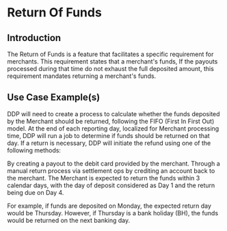 # Return Of Funds                            

## Introduction

The Return of Funds is a feature that facilitates a specific requirement for merchants. This requirement states that a merchant's funds, If the payouts processed during that time do not exhaust the full deposited amount, this requirement mandates returning a merchant's funds.


## Use Case Example(s)

DDP will need to create a process to calculate whether the funds deposited by the Merchant should be returned, following the FIFO (First In First Out) model. At the end of each reporting day, localized for Merchant processing time, DDP will run a job to determine if funds should be returned on that day. If a return is necessary, DDP will initiate the refund using one of the following methods:

By creating a payout to the debit card provided by the merchant.
Through a manual return process via settlement ops by crediting an account back to the merchant.
The Merchant is expected to return the funds within 3 calendar days, with the day of deposit considered as Day 1 and the return being due on Day 4.

For example, if funds are deposited on Monday, the expected return day would be Thursday. However, if Thursday is a bank holiday (BH), the funds would be returned on the next banking day. 
